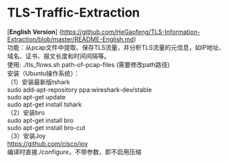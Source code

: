 # TLS-Traffic-Extraction
[**English Version**] (https://github.com/HeGaofeng/TLS-Information-Extraction/blob/master/README-English.md)  
功能：从pcap文件中提取、保存TLS流量，并分析TLS流量的元信息，如IP地址、域名、证书、报文长度和时间间隔等。  
使用: ./tls_flows.sh path-of-pcap-files  (需要修改path路径)  
安装（Ubuntu操作系统）：  
（1）安装最新版tshark  
sudo add-apt-repository ppa:wireshark-dev/stable  
sudo apt-get update  
sudo apt-get install tshark  
（2）安装bro  
sudo apt-get install bro  
sudo apt-get install bro-cut  
（3）安装Joy  
https://github.com/cisco/joy  
编译时直接./configure，不带参数，即不启用压缩
